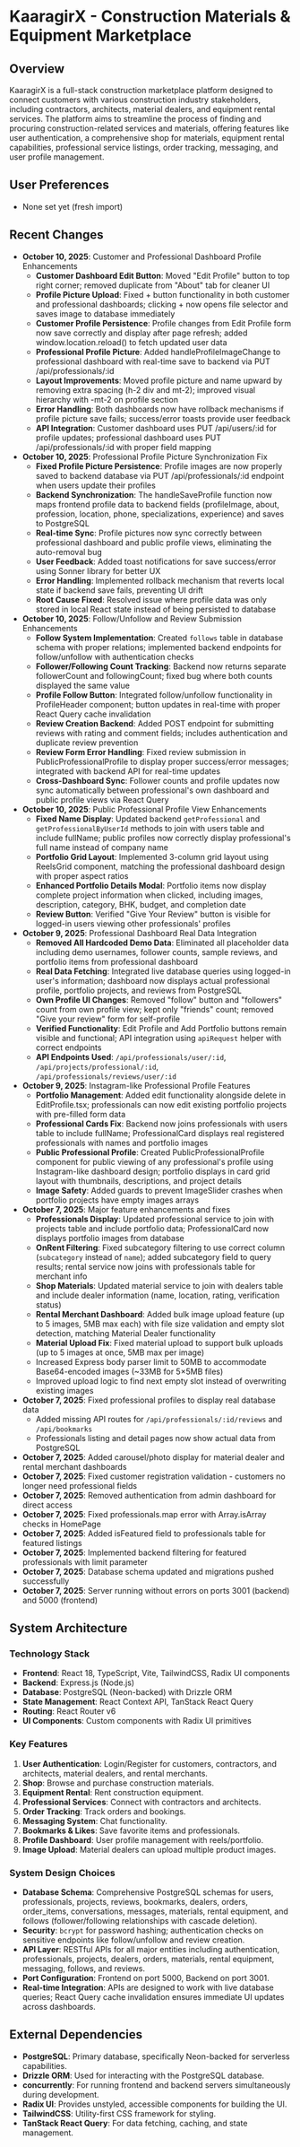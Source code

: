 # KaaragirX - Construction Materials & Equipment Marketplace

## Overview
KaaragirX is a full-stack construction marketplace platform designed to connect customers with various construction industry stakeholders, including contractors, architects, material dealers, and equipment rental services. The platform aims to streamline the process of finding and procuring construction-related services and materials, offering features like user authentication, a comprehensive shop for materials, equipment rental capabilities, professional service listings, order tracking, messaging, and user profile management.

## User Preferences
- None set yet (fresh import)

## Recent Changes
- **October 10, 2025**: Customer and Professional Dashboard Profile Enhancements
  - **Customer Dashboard Edit Button**: Moved "Edit Profile" button to top right corner; removed duplicate from "About" tab for cleaner UI
  - **Profile Picture Upload**: Fixed + button functionality in both customer and professional dashboards; clicking + now opens file selector and saves image to database immediately
  - **Customer Profile Persistence**: Profile changes from Edit Profile form now save correctly and display after page refresh; added window.location.reload() to fetch updated user data
  - **Professional Profile Picture**: Added handleProfileImageChange to professional dashboard with real-time save to backend via PUT /api/professionals/:id
  - **Layout Improvements**: Moved profile picture and name upward by removing extra spacing (h-2 div and mt-2); improved visual hierarchy with -mt-2 on profile section
  - **Error Handling**: Both dashboards now have rollback mechanisms if profile picture save fails; success/error toasts provide user feedback
  - **API Integration**: Customer dashboard uses PUT /api/users/:id for profile updates; professional dashboard uses PUT /api/professionals/:id with proper field mapping
- **October 10, 2025**: Professional Profile Picture Synchronization Fix
  - **Fixed Profile Picture Persistence**: Profile images are now properly saved to backend database via PUT /api/professionals/:id endpoint when users update their profiles
  - **Backend Synchronization**: The handleSaveProfile function now maps frontend profile data to backend fields (profileImage, about, profession, location, phone, specializations, experience) and saves to PostgreSQL
  - **Real-time Sync**: Profile pictures now sync correctly between professional dashboard and public profile views, eliminating the auto-removal bug
  - **User Feedback**: Added toast notifications for save success/error using Sonner library for better UX
  - **Error Handling**: Implemented rollback mechanism that reverts local state if backend save fails, preventing UI drift
  - **Root Cause Fixed**: Resolved issue where profile data was only stored in local React state instead of being persisted to database
- **October 10, 2025**: Follow/Unfollow and Review Submission Enhancements
  - **Follow System Implementation**: Created `follows` table in database schema with proper relations; implemented backend endpoints for follow/unfollow with authentication checks
  - **Follower/Following Count Tracking**: Backend now returns separate followerCount and followingCount; fixed bug where both counts displayed the same value
  - **Profile Follow Button**: Integrated follow/unfollow functionality in ProfileHeader component; button updates in real-time with proper React Query cache invalidation
  - **Review Creation Backend**: Added POST endpoint for submitting reviews with rating and comment fields; includes authentication and duplicate review prevention
  - **Review Form Error Handling**: Fixed review submission in PublicProfessionalProfile to display proper success/error messages; integrated with backend API for real-time updates
  - **Cross-Dashboard Sync**: Follower counts and profile updates now sync automatically between professional's own dashboard and public profile views via React Query
- **October 10, 2025**: Public Professional Profile View Enhancements
  - **Fixed Name Display**: Updated backend `getProfessional` and `getProfessionalByUserId` methods to join with users table and include fullName; public profiles now correctly display professional's full name instead of company name
  - **Portfolio Grid Layout**: Implemented 3-column grid layout using ReelsGrid component, matching the professional dashboard design with proper aspect ratios
  - **Enhanced Portfolio Details Modal**: Portfolio items now display complete project information when clicked, including images, description, category, BHK, budget, and completion date
  - **Review Button**: Verified "Give Your Review" button is visible for logged-in users viewing other professionals' profiles
- **October 9, 2025**: Professional Dashboard Real Data Integration
  - **Removed All Hardcoded Demo Data**: Eliminated all placeholder data including demo usernames, follower counts, sample reviews, and portfolio items from professional dashboard
  - **Real Data Fetching**: Integrated live database queries using logged-in user's information; dashboard now displays actual professional profile, portfolio projects, and reviews from PostgreSQL
  - **Own Profile UI Changes**: Removed "follow" button and "followers" count from own profile view; kept only "friends" count; removed "Give your review" form for self-profile
  - **Verified Functionality**: Edit Profile and Add Portfolio buttons remain visible and functional; API integration using `apiRequest` helper with correct endpoints
  - **API Endpoints Used**: `/api/professionals/user/:id`, `/api/projects/professional/:id`, `/api/professionals/reviews/user/:id`
- **October 9, 2025**: Instagram-like Professional Profile Features
  - **Portfolio Management**: Added edit functionality alongside delete in EditProfile.tsx; professionals can now edit existing portfolio projects with pre-filled form data
  - **Professional Cards Fix**: Backend now joins professionals with users table to include fullName; ProfessionalCard displays real registered professionals with names and portfolio images
  - **Public Professional Profile**: Created PublicProfessionalProfile component for public viewing of any professional's profile using Instagram-like dashboard design; portfolio displays in card grid layout with thumbnails, descriptions, and project details
  - **Image Safety**: Added guards to prevent ImageSlider crashes when portfolio projects have empty images arrays
- **October 7, 2025**: Major feature enhancements and fixes
  - **Professionals Display**: Updated professional service to join with projects table and include portfolio data; ProfessionalCard now displays portfolio images from database
  - **OnRent Filtering**: Fixed subcategory filtering to use correct column (`subcategory` instead of `name`); added subcategory field to query results; rental service now joins with professionals table for merchant info
  - **Shop Materials**: Updated material service to join with dealers table and include dealer information (name, location, rating, verification status)
  - **Rental Merchant Dashboard**: Added bulk image upload feature (up to 5 images, 5MB max each) with file size validation and empty slot detection, matching Material Dealer functionality
  - **Material Upload Fix**: Fixed material upload to support bulk uploads (up to 5 images at once, 5MB max per image)
  - Increased Express body parser limit to 50MB to accommodate Base64-encoded images (~33MB for 5×5MB files)
  - Improved upload logic to find next empty slot instead of overwriting existing images
- **October 7, 2025**: Fixed professional profiles to display real database data
  - Added missing API routes for `/api/professionals/:id/reviews` and `/api/bookmarks`
  - Professionals listing and detail pages now show actual data from PostgreSQL
- **October 7, 2025**: Added carousel/photo display for material dealer and rental merchant dashboards
- **October 7, 2025**: Fixed customer registration validation - customers no longer need professional fields
- **October 7, 2025**: Removed authentication from admin dashboard for direct access
- **October 7, 2025**: Fixed professionals.map error with Array.isArray checks in HomePage
- **October 7, 2025**: Added isFeatured field to professionals table for featured listings
- **October 7, 2025**: Implemented backend filtering for featured professionals with limit parameter
- **October 7, 2025**: Database schema updated and migrations pushed successfully
- **October 7, 2025**: Server running without errors on ports 3001 (backend) and 5000 (frontend)

## System Architecture

### Technology Stack
- **Frontend**: React 18, TypeScript, Vite, TailwindCSS, Radix UI components
- **Backend**: Express.js (Node.js)
- **Database**: PostgreSQL (Neon-backed) with Drizzle ORM
- **State Management**: React Context API, TanStack React Query
- **Routing**: React Router v6
- **UI Components**: Custom components with Radix UI primitives

### Key Features
1. **User Authentication**: Login/Register for customers, contractors, and architects, material dealers, and rental merchants.
2. **Shop**: Browse and purchase construction materials.
3. **Equipment Rental**: Rent construction equipment.
4. **Professional Services**: Connect with contractors and architects.
5. **Order Tracking**: Track orders and bookings.
6. **Messaging System**: Chat functionality.
7. **Bookmarks & Likes**: Save favorite items and professionals.
8. **Profile Dashboard**: User profile management with reels/portfolio.
9. **Image Upload**: Material dealers can upload multiple product images.

### System Design Choices
- **Database Schema**: Comprehensive PostgreSQL schemas for users, professionals, projects, reviews, bookmarks, dealers, orders, order_items, conversations, messages, materials, rental equipment, and follows (follower/following relationships with cascade deletion).
- **Security**: `bcrypt` for password hashing; authentication checks on sensitive endpoints like follow/unfollow and review creation.
- **API Layer**: RESTful APIs for all major entities including authentication, professionals, projects, dealers, orders, materials, rental equipment, messaging, follows, and reviews.
- **Port Configuration**: Frontend on port 5000, Backend on port 3001.
- **Real-time Integration**: APIs are designed to work with live database queries; React Query cache invalidation ensures immediate UI updates across dashboards.

## External Dependencies
- **PostgreSQL**: Primary database, specifically Neon-backed for serverless capabilities.
- **Drizzle ORM**: Used for interacting with the PostgreSQL database.
- **concurrently**: For running frontend and backend servers simultaneously during development.
- **Radix UI**: Provides unstyled, accessible components for building the UI.
- **TailwindCSS**: Utility-first CSS framework for styling.
- **TanStack React Query**: For data fetching, caching, and state management.